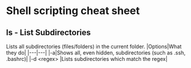 # Shell scripting cheat sheet
## ls - List Subdirectories
Lists all subdirectories (files/folders) in the current folder.
|Options|What they do|
|---|---|
|-a|Shows all, even hidden, subdirectories (such as .ssh, .bashrc)|
|-d \<regex> |Lists subdirectories which match the regex|